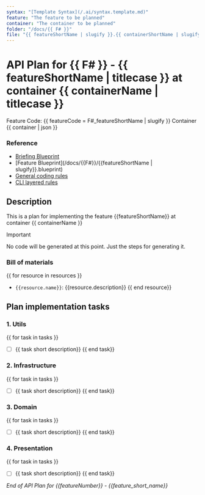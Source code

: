 ```yaml
---
syntax: "[Template Syntax](/.ai/syntax.template.md)"
feature: "The feature to be planned"
container: "The container to be planned"
folder: "/docs/{{ F# }}"
file: "{{ featureShortName | slugify }}.{{ containerShortName | slugify }}.plan.md"
---
```


# API Plan for {{ F# }} - {{ featureShortName | titlecase }} at container {{ containerName | titlecase }}

Feature Code: {{ featureCode = F#_featureShortName | slugify }}
Container {{ container | json }}

### Reference

- [Briefing Blueprint](/docs/briefing.blueprint.md)
- [Feature Blueprint](/docs/{{F#}}/{{featureShortName | slugify}}.blueprint)
- [General coding rules](/.ai/builder/rules/code.rules.md)
- [CLI layered rules](/.ai/builder/prompts/cli-layered.prompt.md)

## Description

This is a plan for implementing the feature {{featureShortName}} at container {{ containerName }} 

> [!IMPORTANT]
> No code will be generated at this point. Just the steps for generating it.

### Bill of materials

<!--
Think about the resources needed to implement the feature.
A resource can be :
  - an external dependency
  - a folder that must exists
  - configuration or environment files
  - any other data file
-->

{{ for resource in resources }}
- `{{resource.name}}`: {{resource.description}}
{{ end resource}}


## Plan implementation tasks

<!--
Think about the implementation steps at each layer bottom up.
For each layer generate a list of tasks to be done by other Agent
Elaborate two or three different approaches and choose the simplest one
-->

### 1. Utils

{{ for task in tasks }}
- [ ] {{ task short description}}
{{ end task}}

### 2. Infrastructure

{{ for task in tasks }}
- [ ] {{ task short description}}
{{ end task}}

### 3. Domain

{{ for task in tasks }}
- [ ] {{ task short description}}
{{ end task}}

### 4. Presentation

{{ for task in tasks }}
- [ ] {{ task short description}}
{{ end task}}

_End of API Plan for {{featureNumber}} - {{feature_short_name}}_